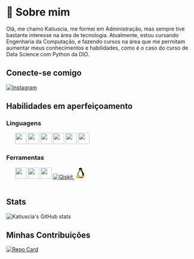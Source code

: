 # 💮 Sobre mim

Olá, me chamo Katiuscia, me formei em Administração, mas sempre tive bastante interesse na área de tecnologia. Atualmente, estou cursando Engenharia da Computação, e fazendo cursos na área que me permitam aumentar meus conhecimentos e habilidades, como é o caso do curso de Data Science com Python da DIO.

## Conecte-se comigo
[![Instagram](https://img.shields.io/badge/Instagram-000?style=for-the-badge&logo=instagram)](https://www.instagram.com/katiusciasmorais/)


## Habilidades em aperfeiçoamento

### Linguagens

&nbsp;&nbsp;&nbsp;&nbsp;&nbsp; <img src="https://cdn.jsdelivr.net/gh/devicons/devicon/icons/c/c-original.svg" height="30" width="30"/> <img src="https://cdn.jsdelivr.net/gh/devicons/devicon/icons/cplusplus/cplusplus-original.svg" height="30" width="30"/> <img src="https://cdn.jsdelivr.net/gh/devicons/devicon/icons/python/python-original.svg" height="30" width="30"/> <img src="https://cdn.jsdelivr.net/gh/devicons/devicon/icons/r/r-original.svg" height="30" width="30"/> <img src="https://cdn.jsdelivr.net/gh/devicons/devicon/icons/anaconda/anaconda-original.svg" height="30" width="30"/> <img src="https://cdn.jsdelivr.net/gh/devicons/devicon/icons/mongodb/mongodb-original.svg" height="30" width="30"/> 

### Ferramentas

&nbsp;&nbsp;&nbsp;&nbsp;&nbsp;  <img src="https://cdn.jsdelivr.net/gh/devicons/devicon/icons/git/git-original.svg" height="30" width="30"/> <img src="https://cdn.jsdelivr.net/gh/devicons/devicon/icons/github/github-original.svg" height="30" width="30"/> <img src="https://cdn.jsdelivr.net/gh/devicons/devicon/icons/vscode/vscode-original.svg" height="30" width="30"/> <a href="https://github.com/Qiskit" target="_blank"> <img src="https://qiskit.gallerycdn.vsassets.io/extensions/qiskit/qiskit-vscode/0.5.5/1558430568405/Microsoft.VisualStudio.Services.Icons.Default" alt="Qiskit" width="30" height="30"> <a href="https://www.linux.org/" target="_blank" rel="noreferrer"> <img src="https://raw.githubusercontent.com/devicons/devicon/master/icons/linux/linux-original.svg" alt="linux" width="30" height="30"/> 
</a> <br><br>

## Stats

![Katiuscia's GitHub stats](https://github-readme-stats.vercel.app/api?username=katiesmorais&theme=aura&show_icons=true)

## Minhas Contribuições

[![Repo Card](https://github-readme-stats.vercel.app/api/pin/?username=katiesmorais&repo=dio-lab-open-source&bg_color=000&border_color=30A3DC&show_icons=true&icon_color=30A3DC&title_color=E94D5F&text_color=FFF)](https://github.com/katiesmorais/dio-lab-open-source.git)